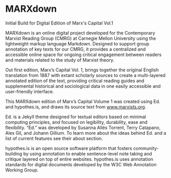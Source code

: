# MARXdown
Initial Build for Digital Edition of Marx's Capital Vol.1

MARXdown is an online digital project developed for the Contemporary Marxist Reading Group (CMRG) at Carnegie Mellon University using the lightweight markup language Markdown. Designed to support group annotation of key texts for our CMRG, it provides a centralized and accessible online space for ongoing critical engagement between readers and materials related to the study of Marxist theory.

Out first edition, Marx’s Capital Vol. 1, brings together the original English translation from 1887 with extant scholarly sources to create a multi-layered annotated edition of the text, providing critical reading guides and supplemental historical and sociological data in one easily accessible and user-friendly interface.

This MARXdown edition of Marx’s Capital Volume 1 was created using Ed. and hypothes.is, and draws its source text from www.marxists.org.

Ed. is a Jekyll theme designed for textual editors based on minimal computing principles, and focused on legibility, durability, ease and flexibility. “Ed.” was developed by Susanna Allés Torrent, Terry Catapano, Alex Gil, and Johann Gillium. To learn more about the ideas behind Ed. and a list of current features see their about section.

hypothes.is is an open source software platform that fosters community-building by using annotation to enable sentence-level note taking and critique layered on top of entire websites. hypothes.is uses annotation standards for digital documents developed by the W3C Web Annotation Working Group.
